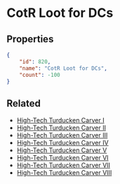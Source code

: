 # CotR Loot for DCs

<no description available>

## Properties

```json
{
    "id": 820,
    "name": "CotR Loot for DCs",
    "count": -100
}
```

## Related

- [High-Tech Turducken Carver I](../items/22215-high-tech-turducken-carver-i.md)
- [High-Tech Turducken Carver II](../items/22216-high-tech-turducken-carver-ii.md)
- [High-Tech Turducken Carver III](../items/22217-high-tech-turducken-carver-iii.md)
- [High-Tech Turducken Carver IV](../items/22218-high-tech-turducken-carver-iv.md)
- [High-Tech Turducken Carver V](../items/22219-high-tech-turducken-carver-v.md)
- [High-Tech Turducken Carver VI](../items/22220-high-tech-turducken-carver-vi.md)
- [High-Tech Turducken Carver VII](../items/22221-high-tech-turducken-carver-vii.md)
- [High-Tech Turducken Carver VIII](../items/22222-high-tech-turducken-carver-viii.md)

